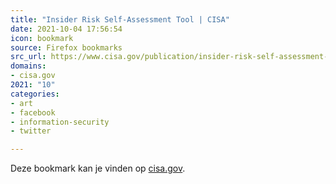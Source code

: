 ```yaml
---
title: "Insider Risk Self-Assessment Tool | CISA"
date: 2021-10-04 17:56:54
icon: bookmark
source: Firefox bookmarks
src_url: https://www.cisa.gov/publication/insider-risk-self-assessment-tool
domains:
- cisa.gov
2021: "10"
categories:
- art
- facebook
- information-security
- twitter

---
```

Deze bookmark kan je vinden op [cisa.gov](https://www.cisa.gov/publication/insider-risk-self-assessment-tool).
